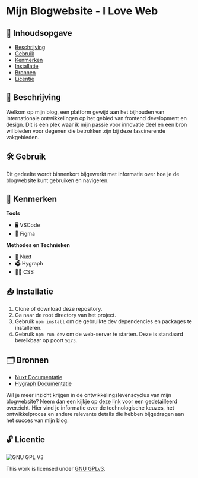 # Mijn Blogwebsite - I Love Web

## 📖 Inhoudsopgave

  * [Beschrijving](#beschrijving)
  * [Gebruik](#gebruik)
  * [Kenmerken](#kenmerken)
  * [Installatie](#installatie)
  * [Bronnen](#bronnen)
  * [Licentie](#licentie)
    
## 📄 Beschrijving

Welkom op mijn blog, een platform gewijd aan het bijhouden van internationale ontwikkelingen op het gebied van frontend development en design. Dit is een plek waar ik mijn passie voor innovatie deel en een bron wil bieden voor degenen die betrokken zijn bij deze fascinerende vakgebieden.

## 🛠️ Gebruik

Dit gedeelte wordt binnenkort bijgewerkt met informatie over hoe je de blogwebsite kunt gebruiken en navigeren.

## 💎 Kenmerken

**Tools**

- 🖥️ VSCode
- 🎨 Figma

**Methodes en Technieken**

- 🚀 Nuxt
- 🗳️ Hygraph
- 💅🏼 CSS

## 📥 Installatie

1. Clone of download deze repository.
2. Ga naar de root directory van het project.
3. Gebruik `npm install` om de gebruikte dev dependencies en packages te installeren.
4. Gebruik `npm run dev` om de web-server te starten. Deze is standaard bereikbaar op poort `5173`.

## 🗂️ Bronnen

- [Nuxt Documentatie](https://nuxt.com/docs/getting-started/installation)
- [Hygraph Documentatie](https://hygraph.com/docs)

Wil je meer inzicht krijgen in de ontwikkelingslevenscyclus van mijn blogwebsite? Neem dan een kijkje op [deze link](https://github.com/rosahoffer/i-love-web-app/wiki/DLC) voor een gedetailleerd overzicht. Hier vind je informatie over de technologische keuzes, het ontwikkelproces en andere relevante details die hebben bijgedragen aan het succes van mijn blog.

## 🔓 Licentie

![GNU GPL V3](https://www.gnu.org/graphics/gplv3-127x51.png)

This work is licensed under [GNU GPLv3](./LICENSE).
